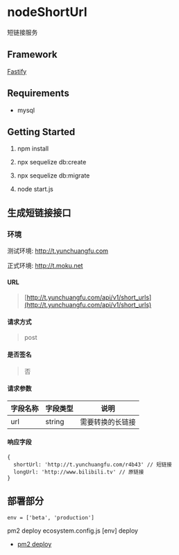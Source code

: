 # nodeShortUrl

短链接服务

## Framework

[Fastify](https://www.fastify.io)

## Requirements

* mysql

## Getting Started

1. npm install

2. npx sequelize db:create

3. npx sequelize db:migrate

4. node start.js

## 生成短链接接口

### 环境

测试环境: http://t.yunchuangfu.com

正式环境: http://t.moku.net

#### URL

> [http://t.yunchuangfu.com/api/v1/short_urls](http://t.yunchuangfu.com/api/v1/short_urls)

#### 请求方式

> post

#### 是否签名

> 否

#### 请求参数

| 字段名称   | 字段类型 | 说明                    |
| ---------- | -------- | ------------------------|
| url        | string   | 需要转换的长链接        |

#### 响应字段

```
{
  shortUrl: 'http://t.yunchuangfu.com/r4b43' // 短链接
  longUrl: 'http://www.bilibili.tv' // 原链接
}
```

## 部署部分

```
env = ['beta', 'production']
```

pm2 deploy ecosystem.config.js [env] deploy

* [pm2 deploy](http://pm2.keymetrics.io/docs/usage/deployment/)
